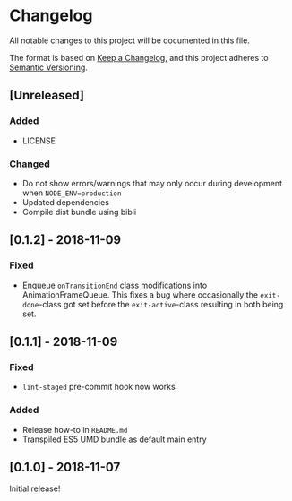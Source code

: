 # Changelog

All notable changes to this project will be documented in this file.

The format is based on [Keep a Changelog](https://keepachangelog.com/en/1.0.0/),
and this project adheres to [Semantic Versioning](https://semver.org/spec/v2.0.0.html).

## [Unreleased]

### Added

-   LICENSE

### Changed

-   Do not show errors/warnings that may only occur during development when `NODE_ENV=production`
-   Updated dependencies
-   Compile dist bundle using bibli

## [0.1.2] - 2018-11-09

### Fixed

-   Enqueue `onTransitionEnd` class modifications into AnimationFrameQueue. This fixes a bug where occasionally the `exit-done`-class got set before the `exit-active`-class resulting in both being set.

## [0.1.1] - 2018-11-09

### Fixed

-   `lint-staged` pre-commit hook now works

### Added

-   Release how-to in `README.md`
-   Transpiled ES5 UMD bundle as default main entry

## [0.1.0] - 2018-11-07

Initial release!
